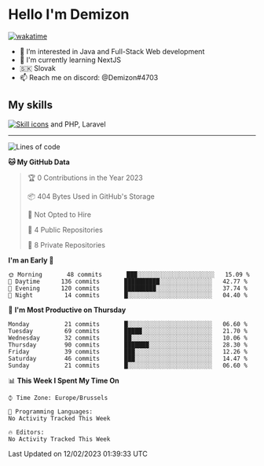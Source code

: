 # Hello I'm Demizon
[![wakatime](https://wakatime.com/badge/user/6ad1949f-d6d7-44f9-9eee-c35e54cc499b.svg)](https://wakatime.com/@6ad1949f-d6d7-44f9-9eee-c35e54cc499b)
- 👀 I’m interested in Java and Full-Stack Web development
- 🌱 I'm currently learning NextJS
- 🇸🇰 Slovak
- 📫 Reach me on discord: @Demizon#4703

## My skills
[![Skill icons](https://skillicons.dev/icons?i=java,js,ts,html,css,react,py,git,docker,linux,mysql,mongo&theme=dark)](https://github.com/Demizon3433) and PHP, Laravel

---

<!--START_SECTION:waka-->
![Lines of code](https://img.shields.io/badge/From%20Hello%20World%20I%27ve%20Written-44%20Thousand%20lines%20of%20code-blue)

**🐱 My GitHub Data** 

> 🏆 0 Contributions in the Year 2023
 > 
> 📦 404 Bytes Used in GitHub's Storage 
 > 
> 🚫 Not Opted to Hire
 > 
> 📜 4 Public Repositories 
 > 
> 🔑 8 Private Repositories  
 > 
**I'm an Early 🐤** 

```text
🌞 Morning       48 commits       ███░░░░░░░░░░░░░░░░░░░░░░   15.09 % 
🌆 Daytime      136 commits       ██████████░░░░░░░░░░░░░░░   42.77 % 
🌃 Evening      120 commits       █████████░░░░░░░░░░░░░░░░   37.74 % 
🌙 Night         14 commits       █░░░░░░░░░░░░░░░░░░░░░░░░   04.40 % 

```
📅 **I'm Most Productive on Thursday** 

```text
Monday          21 commits       █░░░░░░░░░░░░░░░░░░░░░░░░   06.60 % 
Tuesday         69 commits       █████░░░░░░░░░░░░░░░░░░░░   21.70 % 
Wednesday       32 commits       ██░░░░░░░░░░░░░░░░░░░░░░░   10.06 % 
Thursday        90 commits       ███████░░░░░░░░░░░░░░░░░░   28.30 % 
Friday          39 commits       ███░░░░░░░░░░░░░░░░░░░░░░   12.26 % 
Saturday        46 commits       ███░░░░░░░░░░░░░░░░░░░░░░   14.47 % 
Sunday          21 commits       █░░░░░░░░░░░░░░░░░░░░░░░░   06.60 % 

```


📊 **This Week I Spent My Time On** 

```text
⌚︎ Time Zone: Europe/Brussels

💬 Programming Languages: 
No Activity Tracked This Week

🔥 Editors: 
No Activity Tracked This Week

```


 Last Updated on 12/02/2023 01:39:33 UTC
<!--END_SECTION:waka-->
